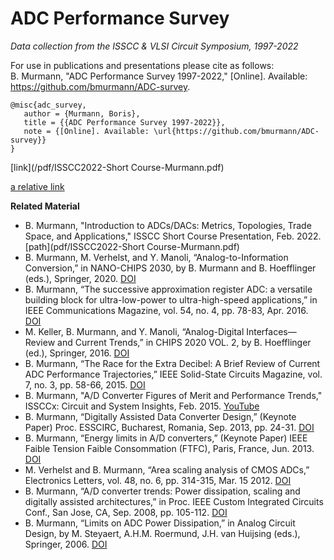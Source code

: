 # ADC Performance Survey
*Data collection from the ISSCC & VLSI Circuit Symposium, 1997-2022*

For use in publications and presentations please cite as follows:  
B. Murmann, "ADC Performance Survey 1997-2022," [Online]. Available: https://github.com/bmurmann/ADC-survey.

```
@misc{adc_survey,
   author = {Murmann, Boris},
   title = {{ADC Performance Survey 1997-2022}},
   note = {[Online]. Available: \url{https://github.com/bmurmann/ADC-survey}}
}
```

[link](/pdf/ISSCC2022-Short Course-Murmann.pdf)

[a relative link](README.md)

**Related Material**  
* B. Murmann, "Introduction to ADCs/DACs: Metrics, Topologies, Trade Space, and Applications," ISSCC Short Course Presentation, Feb. 2022. [path](pdf/ISSCC2022-Short Course-Murmann.pdf) 
* B. Murmann, M. Verhelst, and Y. Manoli, “Analog-to-Information Conversion,” in NANO-CHIPS 2030, by B. Murmann and B. Hoefflinger (eds.), Springer, 2020. [DOI](http://dx.doi.org/10.1007/978-3-030-18338-7_17)
* B. Murmann, “The successive approximation register ADC: a versatile building block for ultra-low-power to ultra-high-speed applications,” in IEEE Communications Magazine, vol. 54, no. 4, pp. 78-83, Apr. 2016. [DOI](http://dx.doi.org/10.1109/MCOM.2016.7452270)
* M. Keller, B. Murmann, and Y. Manoli, “Analog-Digital Interfaces—Review and Current Trends,” in CHIPS 2020 VOL. 2, by B. Hoefflinger (ed.), Springer, 2016. [DOI](https://doi.org/10.1007/978-3-319-22093-2_4)
* B. Murmann, “The Race for the Extra Decibel: A Brief Review of Current ADC Performance Trajectories,” IEEE Solid-State Circuits Magazine, vol. 7, no. 3, pp. 58-66, 2015. [DOI](http://dx.doi.org/10.1109/MSSC.2015.2442393)
* B. Murmann, "A/D Converter Figures of Merit and Performance Trends," ISSCCx: Circuit and System Insights, Feb. 2015. [YouTube](https://www.youtube.com/watch?v=dlD0Jz3d594)
* B. Murmann, “Digitally Assisted Data Converter Design,” (Keynote Paper) Proc. ESSCIRC, Bucharest, Romania, Sep. 2013, pp. 24-31. [DOI](http://dx.doi.org/10.1109/ESSCIRC.2013.6649063)
* B. Murmann, “Energy limits in A/D converters,” (Keynote Paper) IEEE Faible Tension Faible Consommation (FTFC), Paris, France, Jun. 2013. [DOI](http://dx.doi.org/10.1109/FTFC.2013.6577781)
* M. Verhelst and B. Murmann, “Area scaling analysis of CMOS ADCs,” Electronics Letters, vol. 48, no. 6, pp. 314-315, Mar. 15 2012. [DOI](http://dx.doi.org/10.1049/el.2012.0253)
* B. Murmann, “A/D converter trends: Power dissipation, scaling and digitally assisted architectures,” in Proc. IEEE Custom Integrated Circuits Conf., San Jose, CA, Sep. 2008, pp. 105-112. [DOI](http://dx.doi.org/10.1109/CICC.2008.4672032)
* B. Murmann, “Limits on ADC Power Dissipation,” in Analog Circuit Design, by M. Steyaert, A.H.M. Roermund, J.H. van Huijsing (eds.), Springer, 2006. [DOI](https://doi.org/10.1007/1-4020-3885-2_16)
